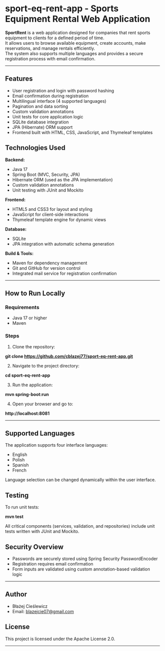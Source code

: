 # sport-eq-rent-app - Sports Equipment Rental Web Application

**SportRent** is a web application designed for companies that rent sports equipment to clients for a defined period of time.  
It allows users to browse available equipment, create accounts, make reservations, and manage rentals efficiently.  
The system also supports multiple languages and provides a secure registration process with email confirmation.

---

## Features

- User registration and login with password hashing  
- Email confirmation during registration  
- Multilingual interface (4 supported languages)  
- Pagination and data sorting  
- Custom validation annotations  
- Unit tests for core application logic  
- SQLite database integration  
- JPA (Hibernate) ORM support  
- Frontend built with HTML, CSS, JavaScript, and Thymeleaf templates

## Technologies Used

**Backend:**
- Java 17
- Spring Boot (MVC, Security, JPA)
- Hibernate ORM (used as the JPA implementation)
- Custom validation annotations  
- Unit testing with JUnit and Mockito  

**Frontend:**  
- HTML5 and CSS3 for layout and styling  
- JavaScript for client-side interactions  
- Thymeleaf template engine for dynamic views  

**Database:**  
- SQLite
- JPA integration with automatic schema generation  

**Build & Tools:**  
- Maven for dependency management  
- Git and GitHub for version control  
- Integrated mail service for registration confirmation  

---

## How to Run Locally

### Requirements
- Java 17 or higher  
- Maven

### Steps
1. Clone the repository:

**git clone https://github.com/cblazej77/sport-eq-rent-app.git**

2. Navigate to the project directory:

**cd sport-eq-rent-app**

3. Run the application:

**mvn spring-boot:run**

4. Open your browser and go to:

**http://localhost:8081**

---

## Supported Languages

The application supports four interface languages:
- English
- Polish
- Spanish
- French

Language selection can be changed dynamically within the user interface.

## Testing

To run unit tests:

**mvn test**

All critical components (services, validation, and repositories) include unit tests written with JUnit and Mockito.

## Security Overview

- Passwords are securely stored using Spring Security PasswordEncoder
- Registration requires email confirmation
- Form inputs are validated using custom annotation-based validation logic

---

## Author
- Błażej Cieślewicz
- Email: blazejcie07@gmail.com

## License
This project is licensed under the Apache License 2.0.

---


